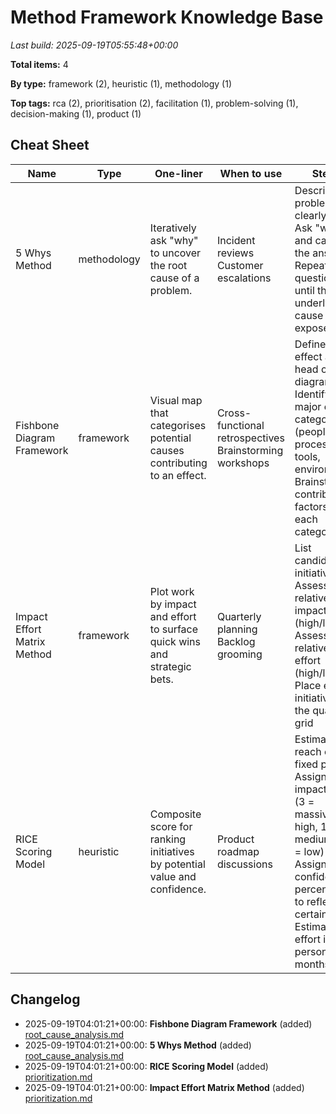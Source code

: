 # Method Framework Knowledge Base

_Last build: 2025-09-19T05:55:48+00:00_

**Total items:** 4

**By type:** framework (2), heuristic (1), methodology (1)

**Top tags:** rca (2), prioritisation (2), facilitation (1), problem-solving (1), decision-making (1), product (1)

## Cheat Sheet

| Name | Type | One-liner | When to use | Steps | Tags | Sources |
| --- | --- | --- | --- | --- | --- | --- |
| 5 Whys Method | methodology | Iteratively ask "why" to uncover the root cause of a problem. | Incident reviews<br>Customer escalations | Describe the problem clearly<br>Ask "why" and capture the answer<br>Repeat the questioning until the underlying cause is exposed | rca, problem-solving | [root_cause_analysis.md](basic_knowledge/method_frame/_samples/root_cause_analysis.md#5-whys-method) |
| Fishbone Diagram Framework | framework | Visual map that categorises potential causes contributing to an effect. | Cross-functional retrospectives<br>Brainstorming workshops | Define the effect at the head of the diagram<br>Identify major cause categories (people, process, tools, environment)<br>Brainstorm contributing factors for each category | rca, facilitation | [root_cause_analysis.md](basic_knowledge/method_frame/_samples/root_cause_analysis.md#fishbone-diagram-framework) |
| Impact Effort Matrix Method | framework | Plot work by impact and effort to surface quick wins and strategic bets. | Quarterly planning<br>Backlog grooming | List candidate initiatives<br>Assess relative impact (high/low)<br>Assess relative effort (high/low)<br>Place each initiative in the quadrant grid | prioritisation, decision-making | [prioritization.md](basic_knowledge/method_frame/_samples/prioritization.md#impact-effort-matrix-method) |
| RICE Scoring Model | heuristic | Composite score for ranking initiatives by potential value and confidence. | Product roadmap discussions | Estimate reach over a fixed period<br>Assign an impact score (3 = massive, 2 = high, 1 = medium, 0.5 = low)<br>Assign confidence percentage to reflect certainty<br>Estimate effort in person-months | prioritisation, product | [prioritization.md](basic_knowledge/method_frame/_samples/prioritization.md#rice-scoring-model) |

## Changelog

- 2025-09-19T04:01:21+00:00: **Fishbone Diagram Framework** (added) [root_cause_analysis.md](basic_knowledge/method_frame/_samples/root_cause_analysis.md#fishbone-diagram-framework)
- 2025-09-19T04:01:21+00:00: **5 Whys Method** (added) [root_cause_analysis.md](basic_knowledge/method_frame/_samples/root_cause_analysis.md#5-whys-method)
- 2025-09-19T04:01:21+00:00: **RICE Scoring Model** (added) [prioritization.md](basic_knowledge/method_frame/_samples/prioritization.md#rice-scoring-model)
- 2025-09-19T04:01:21+00:00: **Impact Effort Matrix Method** (added) [prioritization.md](basic_knowledge/method_frame/_samples/prioritization.md#impact-effort-matrix-method)
